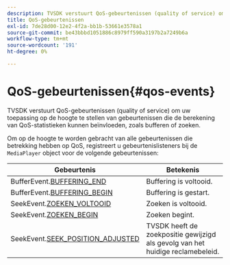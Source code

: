 ```yaml
---
description: TVSDK verstuurt QoS-gebeurtenissen (quality of service) om uw toepassing op de hoogte te stellen van gebeurtenissen die de berekening van QoS-statistieken kunnen beïnvloeden, zoals bufferen of zoeken.
title: QoS-gebeurtenissen
exl-id: 7de28d00-12e2-4f2a-bb1b-53661e3578a1
source-git-commit: be43bbbd1051886c8979ff590a3197b2a7249b6a
workflow-type: tm+mt
source-wordcount: '191'
ht-degree: 0%

---
```


# QoS-gebeurtenissen{#qos-events}

TVSDK verstuurt QoS-gebeurtenissen (quality of service) om uw toepassing op de hoogte te stellen van gebeurtenissen die de berekening van QoS-statistieken kunnen beïnvloeden, zoals bufferen of zoeken.

Om op de hoogte te worden gebracht van alle gebeurtenissen die betrekking hebben op QoS, registreert u gebeurtenislisteners bij de `MediaPlayer` object voor de volgende gebeurtenissen:

| Gebeurtenis | Betekenis |
|---|---|
| BufferEvent.[BUFFERING_END](https://help.adobe.com/en_US/primetime/api/psdk/asdoc-dhls_1.4/com/adobe/mediacore/events/BufferEvent.html#BUFFERING_END) | Buffering is voltooid. |
| BufferEvent.[BUFFERING_BEGIN](https://help.adobe.com/en_US/primetime/api/psdk/asdoc-dhls_1.4/com/adobe/mediacore/events/BufferEvent.html#BUFFERING_BEGIN) | Buffering is gestart. |
| SeekEvent.[ZOEKEN_VOLTOOID](https://help.adobe.com/en_US/primetime/api/psdk/asdoc-dhls_1.4/com/adobe/mediacore/events/SeekEvent.html#SEEK_END) | Zoeken is voltooid. |
| SeekEvent.[ZOEKEN_BEGIN](https://help.adobe.com/en_US/primetime/api/psdk/asdoc-dhls_1.4/com/adobe/mediacore/events/SeekEvent.html#SEEK_BEGIN) | Zoeken begint. |
| SeekEvent.[SEEK_POSITION_ADJUSTED](https://help.adobe.com/en_US/primetime/api/psdk/asdoc-dhls_1.4/com/adobe/mediacore/events/SeekEvent.html#SEEK_POSITION_ADJUSTED) | TVSDK heeft de zoekpositie gewijzigd als gevolg van het huidige reclamebeleid. |
